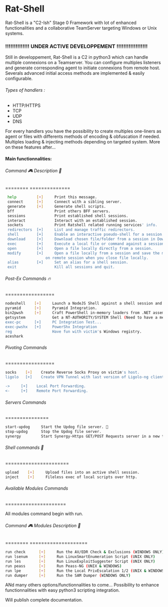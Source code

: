 # Rat-Shell
Rat-Shell is a "C2-Ish" Stage 0 Framework with lot of enhanced functionalities and a collaborative TeamServer targeting Windows or Unix systems.

### !!!!!!!!!!!!!!   UNDER ACTIVE DEVELOPPEMENT    !!!!!!!!!!!!!!!!!!

Still in developpement, Rat-Shell is a C2 in python3 which can handle multiple connexions on a Teamserver. You can configure multiples listeners and generate corresponding agent to initiate connexions from remote host. Severals advanced initial access methods are implemented & easily configurable.

###### Types of handlers :
  - HTTP/HTTPS
  - TCP
  - UDP
  - DNS

For every handlers you have the possibility to create multiples one-liners as agent or files with differents methods of encoding & obfuscation if needed. 
Multiples loading & injecting methods depending on targeted system.
More on these features after...

#### Main functionnalities:
  ###### Command 🎮           Description 📜
  ========             ==============
 ```bash 
  help         [+]     Print this message.
  connect      [+]     Connect with a sibling server.
  generate     [+]     Generate shell scripts.
  bff                  Print others BFF servers.
  sessions             Print established shell sessions.
  interact             Interact with an established session.
  sockets              Print Ratshell related running services' info.
  redirectors  [+]     List and manage traffic redirectors.
  shell        [+]     Enable an interactive pseudo-shell for a session.
  download     [+]     Download chosen file/folder from a session in Downloads folder.
  exec         [+]     Execute a local file or command against a session.
  open         [+]     Open a file locally directly from a session.
  modify       [+]     Open a file locally from a session and save the modified version in same place 
	               on remote session when you close file locally.
  alias        [+]     Set an alias for a shell session.
  exit                 Kill all sessions and quit.
  ```		
  		
  ###### Post-Ex Commands 🔥
  =================
  ```bash
  nodeshell    [+]     Launch a NodeJS Shell against a shell session and attempt to bypass UAC (see help)
  pyramid      [+]     Pyramid Integration.
  bin2pwsh     [+]     Craft PowerShell in-memory loaders from .NET assemblies and native binaries and execute it on session filelessely.
  getsystem   	       Get a NT-AUTHORITY/SYSTEM Shell (Need to have a medium integrity user's session)
  exec-pc      [+]     PC Integration Test...
  exec-pwshx   [+]     PowerShx Integration
  reg                  Have fun with victim's Windows registry.
  aceshark     	
  ```	
		
  ###### Pivoting Commands
  =================
  ```bash	
  socks    [+]    Create Reverse Socks Proxy on victim's host.
  ligolo   [+]    Create VPN Tunnel with last version of Ligolo-ng client.
		
  ->     [+]    Local Port Forwarding.
  <-     [+]    Remote Port Forwarding.
  ```
		
  ###### Servers Commands
  ===============
  ```bash	
  start-updog	  Start the Updog file server. 🐶
  stop-updog      Stop the Updog file server.
  synergy         Start Synergy-Https GET/POST Requests server in a new terminal.
  ```
  ###### Shell commands 🥷
  ======================
  ```bash	
  upload    [+]     Upload files into an active shell session.
  inject    [+]     Fileless exec of local scripts over http.
  ```

  ###### Available Modules Commands
  =====================
  	
  All modules command begin with run.
		
  ###### Command 🎮             Modules Description 📜
  ========               ====================  
  ```bash
  run check      [+]     Run the AV/EDR Check & Exclusions (WINDOWS ONLY) 
  run lsenum     [+]     Run LinuxSmartEnumeration Script (UNIX ONLY)
  run les        [+]     Run LinuxExploitSuggester Script (UNIX ONLY)
  run peass      [+]     Run Peass-NG (UNIX & WINDOWS)
  run lpe        [+]     Run the Local PrivEscalation 1/2 (UNIX & WINDOWS)
  run dumper     [+]     Run the SAM Dumper (WINDOWS ONLY)
  ```
ANd many others options/functionnalities to come...
Possibility to enhance functionnalities with easy python3 scripting integration.

Will publish complete documentation.
